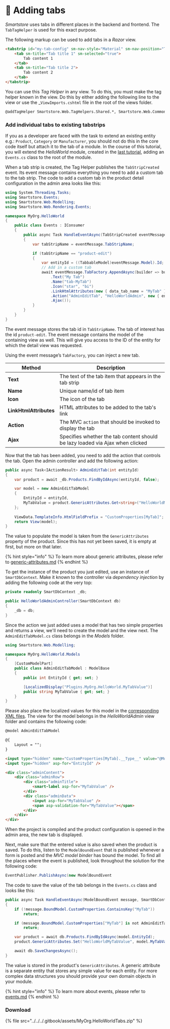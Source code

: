 # 🐣 Adding tabs

_Smartstore_ uses tabs in different places in the backend and frontend. The `TabTagHelper` is used for this exact purpose.

The following markup can be used to add tabs in a _Razor_ view.

```html
<tabstrip id="my-tab-config" sm-nav-style="Material" sm-nav-position="Top">
    <tab sm-title="Tab title 1" sm-selected="true">
        Tab content 1
    </tab>
    <tab sm-title="Tab title 2">
        Tab content 2
    </tab>
</tabstrip>
```

You can use this _Tag Helper_ in any view. To do this, you must make the tag helper known in the view. Do this by either adding the following line to the view or use the \_`ViewImports.cshtml` file in the root of the views folder.

```html
@addTagHelper Smartstore.Web.TagHelpers.Shared.*, Smartstore.Web.Common
```

### Add individual tabs to existing tabstrips

If you as a developer are faced with the task to extend an existing entity e.g.: `Product`, `Category` or `Manufacturer`, you should not do this in the core code itself but attach it to the tab of a module. In the course of this tutorial, you will extend the _HelloWorld_ module, created in the [last tutorial](../tutorials/building-a-simple-hello-world-module.md), adding an `Events.cs` class to the root of the module.

When a tab strip is created, the Tag Helper publishes the `TabStripCreated` event. Its event message contains everything you need to add a custom tab to the tab strip. The code to add a custom tab in the product detail configuration in the admin area looks like this:

```csharp
using System.Threading.Tasks;
using Smartstore.Events;
using Smartstore.Web.Modelling;
using Smartstore.Web.Rendering.Events;

namespace MyOrg.HelloWorld
{
    public class Events : IConsumer
    {
        public async Task HandleEventAsync(TabStripCreated eventMessage)
        {
            var tabStripName = eventMessage.TabStripName;

            if (tabStripName == "product-edit")
            {
                var entityId = ((TabbableModel)eventMessage.Model).Id;
                // Add in a custom tab
                await eventMessage.TabFactory.AppendAsync(builder => builder
                    .Text("My Tab")
                    .Name("tab-MyTab")
                    .Icon("star", "bi")
                    .LinkHtmlAttributes(new { data_tab_name = "MyTab" })
                    .Action("AdminEditTab", "HelloWorldAdmin", new { entityId })
                    .Ajax());
            }
        }
    }
}
```

The event message stores the tab id in `TabStripName`. The tab of interest has the id `product-edit`. The event message contains the model of the containing view as well. This will give you access to the ID of the entity for which the detail view was requested.

Using the event message’s `TabFactory`, you can inject a new tab.

| Method                 | Description                                                                   |
| ---------------------- | ----------------------------------------------------------------------------- |
| **Text**               | The text of the tab item that appears in the tab strip                        |
| **Name**               | Unique name/id of tab item                                                    |
| **Icon**               | The icon of the tab                                                           |
| **LinkHtmlAttributes** | HTML attributes to be added to the tab's link                                 |
| **Action**             | The MVC `action` that should be invoked to display the tab                    |
| **Ajax**               | Specifies whether the tab content should be lazy loaded via Ajax when clicked |

Now that the tab has been added, you need to add the action that controls the tab. Open the admin controller and add the following action:

```csharp
public async Task<IActionResult> AdminEditTab(int entityId)
{
    var product = await _db.Products.FindByIdAsync(entityId, false);

    var model = new AdminEditTabModel
    {
        EntityId = entityId,
        MyTabValue = product.GenericAttributes.Get<string>("HelloWorldMyTabValue")
    };
    
    ViewData.TemplateInfo.HtmlFieldPrefix = "CustomProperties[MyTab]";
    return View(model);
}
```

The value to populate the model is taken from the `GenericAttributes` property of the product. Since this has not yet been saved, it is empty at first, but more on that later.

{% hint style="info" %}
To learn more about generic attributes, please refer to [generic-attributes.md](../../../framework/advanced/generic-attributes.md "mention")
{% endhint %}

To get the instance of the product you just edited, use an instance of `SmartDbContext`. Make it known to the controller via _dependency injection_ by adding the following code at the very top:

```csharp
private readonly SmartDbContext _db;

public HelloWorldAdminController(SmartDbContext db)
{
    _db = db;
}
```

Since the action we just added uses a model that has two simple properties and returns a view, we'll need to create the model and the view next. The `AdminEditTabModel.cs` class belongs in the _Models_ folder.

```csharp
using Smartstore.Web.Modelling;

namespace MyOrg.HelloWorld.Models
{
    [CustomModelPart]
    public class AdminEditTabModel : ModelBase
    {
        public int EntityId { get; set; }

        [LocalizedDisplay("Plugins.MyOrg.HelloWorld.MyTabValue")]
        public string MyTabValue { get; set; }
    }
}

```

Please also place the localized values for this model in the [corresponding XML files](../tutorials/building-a-simple-hello-world-module.md#adding-localization). The view for the model belongs in the _HelloWorldAdmin_ view folder and contains the following code:

```html
@model AdminEditTabModel

@{
    Layout = "";
}

<input type="hidden" name="CustomProperties[MyTab].__Type__" value="@Model.GetType().AssemblyQualifiedName" />
<input type="hidden" asp-for="EntityId" />

<div class="adminContent">
    <div class="adminRow">
        <div class="adminTitle">
            <smart-label asp-for="MyTabValue" />
        </div>
        <div class="adminData">
            <input asp-for="MyTabValue" />
            <span asp-validation-for="MyTabValue"></span>
        </div>
    </div>
</div>
```

When the project is compiled and the product configuration is opened in the admin area, the new tab is displayed.

Next, make sure that the entered value is also saved when the product is saved. To do this, listen to the `ModelBoundEvent` that is published whenever a form is posted and the _MVC model binder_ has bound the model. To find all the places where the event is published, look throughout the solution for the following code:

```csharp
EventPublisher.PublishAsync(new ModelBoundEvent
```

The code to save the value of the tab belongs in the `Events.cs` class and looks like this:

```csharp
public async Task HandleEventAsync(ModelBoundEvent message, SmartDbContext db)
{
    if (!message.BoundModel.CustomProperties.ContainsKey("MyTab"))
        return;

    if (message.BoundModel.CustomProperties["MyTab"] is not AdminEditTabModel model)
        return;

    var product = await db.Products.FindByIdAsync(model.EntityId);
    product.GenericAttributes.Set("HelloWorldMyTabValue", model.MyTabValue);

    await db.SaveChangesAsync();
}
```

The value is stored in the product's `GenericAttributes`. A generic attribute is a separate entity that stores any simple value for each entity. For more complex data structures you should provide your own domain objects in your module.

{% hint style="info" %}
To learn more about events, please refer to [events.md](../../../framework/platform/events.md "mention")
{% endhint %}

### Download

{% file src="../../../.gitbook/assets/MyOrg.HelloWorldTabs.zip" %}
